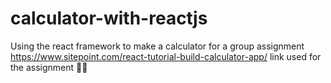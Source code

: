 # calculator-with-reactjs
Using the react framework to make a calculator for a group assignment 
https://www.sitepoint.com/react-tutorial-build-calculator-app/ link used for the assignment 🐱‍👤
